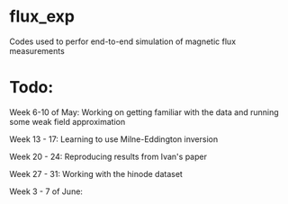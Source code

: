 # flux_exp
Codes used to perfor end-to-end simulation of magnetic flux measurements 

# Todo: 

Week 6-10 of May: Working on getting familiar with the data and running some weak field approximation 

Week 13 - 17: Learning to use Milne-Eddington inversion

Week 20 - 24: Reproducing results from Ivan's paper 

Week 27 - 31: Working with the hinode dataset

Week 3 - 7 of June: 
